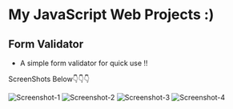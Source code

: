 # My JavaScript Web Projects :)

## Form Validator
- A simple form validator for quick use !!

ScreenShots Below👇👇👇

![Screenshot-1](https://github.com/deathook007/Vanilla-JavaScript-Projects/blob/main/Form%20Validator/Simple%20Form%20Validator%20Layout.png)
![Screenshot-2](https://github.com/deathook007/Vanilla-JavaScript-Projects/blob/main/Form%20Validator/Simple%20Form%20Validator%20-%20No%20Error.png)
![Screenshot-3](https://github.com/deathook007/Vanilla-JavaScript-Projects/blob/main/Form%20Validator/Simple%20Form%20Validator%20-Error%20Field%20Required.png)
![Screenshot-4](https://github.com/deathook007/Vanilla-JavaScript-Projects/blob/main/Form%20Validator/Simple%20Form%20Validator%20-%20Password%20Error.png)
